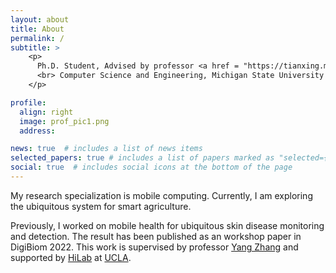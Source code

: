 ```yaml
---
layout: about
title: About
permalink: /
subtitle: >
    <p>
      Ph.D. Student, Advised by professor <a href = "https://tianxing.me/">Tianxing Li</a>
      <br> Computer Science and Engineering, Michigan State University
    </p>

profile:
  align: right
  image: prof_pic1.png
  address:

news: true  # includes a list of news items
selected_papers: true # includes a list of papers marked as "selected={true}"
social: true  # includes social icons at the bottom of the page
---
```


My research specialization is mobile computing. Currently, I am exploring the
ubiquitous system for smart agriculture.

Previously, I worked on mobile health for ubiquitous skin disease monitoring
and detection. The result has been published as an workshop paper in
DigiBiom 2022. This work is supervised by professor
[Yang Zhang](https://yangzhang.dev/) and supported by
[HiLab](https://hilab.dev/) at [UCLA](https://www.ucla.edu).
